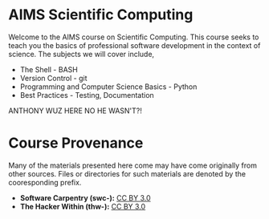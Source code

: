 AIMS Scientific Computing
=========================

Welcome to the AIMS course on Scientific Computing.  This course seeks
to teach you the basics of professional software development in the context
of science.  The subjects we will cover include,

* The Shell - BASH
* Version Control - git
* Programming and Computer Science Basics - Python
* Best Practices - Testing, Documentation

ANTHONY WUZ HERE
NO HE WASN'T?!

Course Provenance
=================
Many of the materials presented here come may have come originally from 
other sources.  Files or directories for such materials are denoted by 
the cooresponding prefix.

* **Software Carpentry (swc-):** [CC BY 3.0](http://creativecommons.org/licenses/by/3.0/)
* **The Hacker Within (thw-):** [CC BY 3.0](http://creativecommons.org/licenses/by/3.0/)
